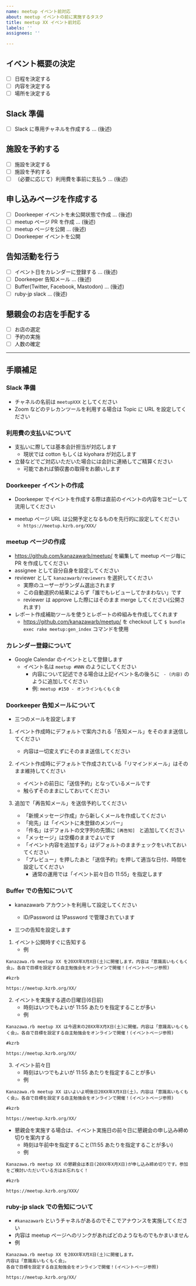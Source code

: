 ```yaml
---
name: meetup イベント前対応
about: meetup イベントの前に実施するタスク
title: meetup XX イベント前対応
labels: ''
assignees: ''

---
```


## イベント概要の決定
- [ ] 日程を決定する
- [ ] 内容を決定する
- [ ] 場所を決定する

## Slack 準備
- [ ] Slack に専用チャネルを作成する ... (後述)

## 施設を予約する
- [ ] 施設を決定する
- [ ] 施設を予約する
- [ ] （必要に応じて）利用費を事前に支払う ... (後述)

## 申し込みページを作成する
- [ ] Doorkeeper イベントを未公開状態で作成 ... (後述)
- [ ] meetup ページ PR を作成 ... (後述)
- [ ] meetup ページを公開 ... (後述)
- [ ] Doorkeeper イベントを公開

## 告知活動を行う
- [ ] イベント日をカレンダーに登録する ... (後述)
- [ ] Doorkeeper 告知メール ... (後述)
- [ ] Buffer(Twitter, Facebook, Mastodon) ... (後述)
- [ ] ruby-jp slack ... (後述)

<!-- 懇親会未実施時は以下を削除 -->
## 懇親会のお店を手配する
- [ ] お店の選定
- [ ] 予約の実施
- [ ] 人数の確定

---

## 手順補足

### Slack 準備
* チャネルの名前は `meetupXXX` としてください
* Zoom などのテレカンツールを利用する場合は Topic に URL を設定してください

### 利用費の支払いについて
* 支払いに際しては基本会計担当が対応します
    * 現状では cotton もしくは kiyohara が対応します
* 立替などでご対応いただいた場合には会計に連絡してご精算ください
    * 可能であれば領収書の取得をお願いします

### Doorkeeper イベントの作成
* Doorkeeper でイベントを作成する際は直前のイベントの内容をコピーして流用してください
- meetup ページ URL は公開予定となるものを先行的に設定してください
    - `https://meetup.kzrb.org/XXX/`

### meetup ページの作成
* https://github.com/kanazawarb/meetup/ を編集して meetup ページ毎に PR を作成してください
* assignee として自分自身を設定してください
* reviewer として `kanazawarb/reviewers` を選択してください
    * 実際のユーザーがランダム選出されます
    * この自動選択の結果によらず「誰でもレビューしてかまわない」です
    * reviewer は approve した際にはそのまま merge してください(公開されます)
* レポート作成補助ツールを使うとレポートの枠組みを作成してくれます
    * https://github.com/kanazawarb/meetup/ を checkout して `$ bundle exec rake meetup:gen_index` コマンドを使用

### カレンダー登録について
* Google Calendar のイベントとして登録します
    * イベント名は `meetup #NNN` のようにしてください
        * 内容について記述できる場合は上記イベント名の後ろに ` - (内容)` のように追加してください
        * 例: `meetup #150 - オンラインもくもく会`

### Doorkeeper 告知メールについて
* 三つのメールを設定します

1. イベント作成時にデフォルトで案内される「告知メール」をそのまま送信してください
    * 内容は一切変えずにそのまま送信してください

2. イベント作成時にデフォルトで作成されている「リマインドメール」はそのまま維持してください
    * イベントの前日に「送信予約」となっているメールです
    * 触らずそのままにしておいてください

3. 追加で「再告知メール」を送信予約してください
    * 「新規メッセージ作成」から新しくメールを作成してください
    * 「宛先」は「イベントに未登録のメンバー」
    * 「件名」はデフォルトの文字列の先頭に `[再告知] ` と追加してください
    * 「メッセージ」は空欄のままでよいです
    * 「イベント内容を追加する」はデフォルトのままチェックをいれておいてください
    * 「プレビュー」を押したあと「送信予約」を押して適当な日付、時間を設定してください
        * 通常の運用では「イベント前々日の 11:55」を指定します

### Buffer での告知について
* kanazawarb アカウントを利用して設定してください
    * ID/Password は 1Password で管理されています

* 三つの告知を設定します

1. イベント公開時すぐに告知する
   * 例

```
Kanazawa.rb meetup XX を20XX年X月X日(土)に開催します。内容は「意識高いもくもく会」。各自で目標を設定する自主勉強会をオンラインで開催！(イベントページ参照)

#kzrb

https://meetup.kzrb.org/XX/
```

2. イベントを実施する週の日曜日(6日前)
   * 時刻はいつでもよいが 11:55 あたりを指定することが多い
   * 例

```
Kanazawa.rb meetup XX は今週末の20XX年X月X日(土)に開催。内容は「意識高いもくもく会」。各自で目標を設定する自主勉強会をオンラインで開催！(イベントページ参照)

#kzrb

https://meetup.kzrb.org/XX/
```

3. イベント前々日
   * 時刻はいつでもよいが 11:55 あたりを指定することが多い
   * 例

```
Kanazawa.rb meetup XX はいよいよ明後日20XX年X月X日(土)。内容は「意識高いもくもく会」。各自で目標を設定する自主勉強会をオンラインで開催！(イベントページ参照)

#kzrb

https://meetup.kzrb.org/XX/
```

* 懇親会を実施する場合は、イベント実施日の前々日に懇親会の申し込み締め切りを案内する
   * 時刻は午前中を指定すること(11:55 あたりを指定することが多い)
   * 例

```
Kanazawa.rb meetup XX の懇親会は本日(20XX年X月X日)が申し込み締め切りです。参加をご検討いただいている方はお忘れなく！

#kzrb

https://meetup.kzrb.org/XXX/
```


### ruby-jp slack での告知について

* `#kanazawarb` というチャネルがあるのでそこでアナウンスを実施してください
* 内容は meetup ページへのリンクがあればどのようなものでもかまいません
* 例

```
Kanazawa.rb meetup XX を20XX年X月X日(土)に開催します。
内容は「意識高いもくもく会」。
各自で目標を設定する自主勉強会をオンラインで開催！(イベントページ参照)

https://meetup.kzrb.org/XX/
```
